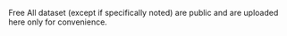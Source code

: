 Free
All dataset (except if specifically noted) are public and are uploaded here only for convenience.
